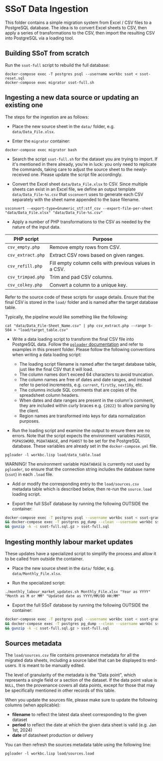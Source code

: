 SSoT Data Ingestion
===================

This folder contains a simple migration system from Excel / CSV files to a PostgreSQL database. The idea is to convert Excel sheets to CSV, then apply a series of transformations to the CSV, then import the resulting CSV into PostgreSQL via a loading tool.

## Building SSoT from scratch
Run the `ssot-full` script to rebuild the full database:
```
docker-compose exec -T postgres psql --username workbc ssot < ssot-reset.sql
docker-compose exec migrator ssot-full.sh
```

## Ingesting a new data source or updating an existing one
The steps for the ingestion are as follows:

- Place the new source sheet in the `data/` folder, e.g. `data/Data_File.xlsx`.

- Enter the `migrator` container:
```
docker-compose exec migrator bash
```

- Search the script `ssot-full.sh` for the dataset you are trying to import. If it's mentioned in there already, you're in luck: you only need to replicate the commands, taking care to adjust the source sheet to the newly-received one. Please update the script file accordingly.

- Convert the Excel sheet `data/Data_File.xlsx` to CSV. Since multiple sheets can exist in an Excel file, we define an output template `data/Data_File-%s.csv` that `ssconvert` uses to generate each CSV separately with the sheet name appended to the base filename.
```
ssconvert --export-type=Gnumeric_stf:stf_csv --export-file-per-sheet "data/Data_File.xlsx" "data/Data_File-%s.csv"
```

- Apply a number of PHP transformations to the CSV as needed by the nature of the input data.

| PHP script | Purpose |
|------------|---------|
| `csv_empty.php` | Remove empty rows from CSV. |
| `csv_extract.php` | Extract CSV rows based on given ranges. |
| `csv_refill.php` | Fill empty column cells with previous values in a CSV. |
| `csv_trimpad.php` | Trim and pad CSV columns. |
| `csv_colkey.php` | Convert a column to a unique key. |

Refer to the source code of these scripts for usage details. Ensure that the final CSV is stored in the `load/` folder and is named after the target database table.

Typically, the pipeline would like something like the following:
```
cat "data/Data_File-Sheet_Name.csv" | php csv_extract.php --range 5-504 > "load/target_table.csv"
```

- Write a data loading script to transform the final CSV file into PostgreSQL data. Follow the [`pgloader` documentation](https://pgloader.readthedocs.io/en/latest/tutorial/tutorial.html#loading-csv-data-with-pgloader) and refer to examples in this present folder. Please follow the following conventions when writing a data loading script:
  - The loading script filename is named after the target database table, just like the final CSV that it will load.
  - The column names don't exceed 64 characters to avoid truncation.
  - The column names are free of dates and date ranges, and instead refer to period increments, e.g. `current`, `first5y`, `next10y`, etc.
  - The columns include SQL comments that are copies of the spreadsheet column headers.
  - When dates and date ranges are present in the column's comment, they are included within curly braces e.g. `{2022}` to allow parsing by the client.
  - Region names are transformed into keys for data normalization purposes.

- Run the loading script and examine the output to ensure there are no errors. Note that the script expects the environment variables `PGUSER`, `PGPASSWORD`, `PGDATABASE`, and `PGHOST` to be set for the PostgreSQL database. These variables are already set in the `docker-compose.yml` file.
```
pgloader -l workbc.lisp load/data_table.load
```
WARNING! The environment variable `PGDATABASE` is currently not used by `pgloader`, so ensure that the connection string includes the database name (`ssot`) in each `.load` file.

- Add or modify the corresponding entry to the `load/sources.csv` metadata table which is described below, then re-run the `source.load` loading script.

- Export the full SSoT database by running the following OUTSIDE the container:
```bash
docker-compose exec -T postgres psql --username workbc ssot < ssot-grants.sql \
&& docker-compose exec -T postgres pg_dump --clean --username workbc ssot | gzip > ssot-full.sql.gz \
&& gunzip -k -c ssot-full.sql.gz > ssot-full.sql
```

## Ingesting monthly labour market updates
These updates have a specialized script to simplify the process and allow it to be called from outside the container.

- Place the new source sheet in the `data/` folder, e.g. `data/Monthly_File.xlsx`.

- Run the specialized script:
```
./monthly_labour_market_updates.sh Monthly_File.xlsx "Year as YYYY" "Month as M or MM" "Updated date as YYYY/MM/DD HH:MM"
```

- Export the full SSoT database by running the following OUTSIDE the container:
```bash
docker-compose exec -T postgres psql --username workbc ssot < ssot-grants.sql \
&& docker-compose exec -T postgres pg_dump --clean --username workbc ssot | gzip > ssot-full.sql.gz \
&& gunzip -k -c ssot-full.sql.gz > ssot-full.sql
```

## Sources metadata
The `load/sources.csv` file contains provenance metadata for all the migrated data sheets, including a source label that can be displayed to end-users. It is meant to be manually edited.

The level of granularity of the metadata is the "Data point", which represents a single field or a section of the dataset. If the data point value is `NULL`, then the provenance covers all data points, except for those that may be specifically mentioned in other records of this table.

When you update the sources file, please make sure to update the following columns (when applicable):
- **filename** to reflect the latest data sheet corresponding to the given dataset
- **period** to reflect the date at which the given data sheet is valid (e.g. Jan 1st, 2024)
- **date** of datasheet production or delivery

You can then refresh the sources metadata table using the following line:
```
pgloader -l workbc.lisp load/sources.load
```
